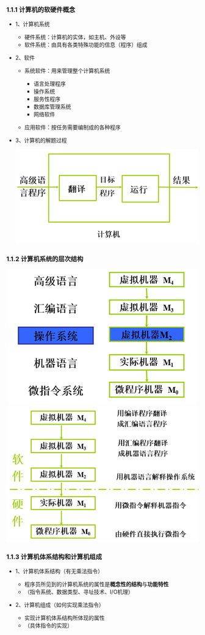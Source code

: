 ### 1.1.1 计算机的软硬件概念

* 1、计算机系统
    * 硬件系统：计算机的实体，如主机、外设等
    * 软件系统：由具有各类特殊功能的信息（程序）组成

* 2、软件
    * 系统软件：用来管理整个计算机系统
    
        * 语言处理程序
        * 操作系统
        * 服务性程序
        * 数据库管理系统
        * 网络软件

    * 应用软件：按任务需要编制成的各种程序

* 3、计算机的解题过程

     <div align="center"><img src="./img/计算机的解题过程.png"/></div>

### 1.1.2  计算机系统的层次结构

  <div align="center"><img src="./img/计算机系统的层次结构.png"/></div>

  <div align="center"><img src="./img/计算机系统的层次结构2.png"/></div>

### 1.1.3 计算机体系结构和计算机组成

* 1、计算机体系结构（有无乘法指令）
   * 程序员所见到的计算机系统的属性是**概念性的结构**与**功能特性**
   * （指令系统、数据类型、寻址技术、I/O机理）
   
* 2、计算机组成（如何实现乘法指令）
   * 实现计算机体系结构所体现的属性
   * （具体指令的实现）

























